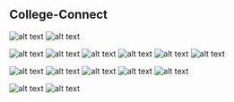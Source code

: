 ## College-Connect
![alt text](https://github.com/Satyam7Jha/College-Connect/blob/development/image/img1.jpeg "entry screen 1")
![alt text](https://github.com/Satyam7Jha/College-Connect/blob/development/image/WhatsApp%20Image%202022-07-30%20at%203.26.15%20AM.jpeg "Select USN")

![alt text](https://github.com/Satyam7Jha/College-Connect/blob/development/image/WhatsApp%20Image%202022-07-30%20at%203.26.16%20AM.jpeg "Homepage image 1")
![alt text](https://github.com/Satyam7Jha/College-Connect/blob/development/image/WhatsApp%20Image%202022-07-30%20at%203.26.16%20AM(1).jpeg "Homepage image 1")
![alt text](https://github.com/Satyam7Jha/College-Connect/blob/master/image/WhatsApp%20Image%202022-03-26%20at%2012.30.17%20PM.jpeg "Homepage image 2")
![alt text](https://github.com/Satyam7Jha/College-Connect/blob/master/image/WhatsApp%20Image%202022-03-26%20at%2012.30.14%20PM(1).jpeg "Homepage image 3")
![alt text](https://github.com/Satyam7Jha/College-Connect/blob/master/image/WhatsApp%20Image%202022-03-26%20at%2012.30.14%20PM.jpeg "Homepage image 4")
![alt text](https://github.com/Satyam7Jha/College-Connect/blob/development/image/WhatsApp%20Image%202022-07-30%20at%203.26.17%20AM.jpeg "info image 1")

![alt text](https://github.com/Satyam7Jha/College-Connect/blob/master/image/WhatsApp%20Image%202022-03-26%20at%2012.40.43%20PM(1).jpeg "info image 2")
![alt text](https://github.com/Satyam7Jha/College-Connect/blob/master/image/WhatsApp%20Image%202022-03-26%20at%201.09.03%20PM.jpeg "info image 3")
![alt text](https://github.com/Satyam7Jha/College-Connect/blob/master/image/WhatsApp%20Image%202022-03-26%20at%2012.30.13%20PM(1).jpeg "info image 3")
![alt text](https://github.com/Satyam7Jha/College-Connect/blob/master/image/WhatsApp%20Image%202022-03-26%20at%2012.30.13%20PM.jpeg "sell image 1")
![alt text](https://github.com/Satyam7Jha/College-Connect/blob/master/image/WhatsApp%20Image%202022-03-26%20at%201.09.02%20PM(1).jpeg "sell image 2")

![alt text](https://github.com/Satyam7Jha/College-Connect/blob/development/image/profile.jpeg "Profile")
![alt text](https://github.com/Satyam7Jha/College-Connect/blob/development/image/studentList.jpeg "search student")
